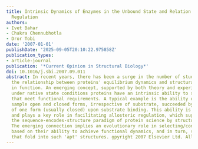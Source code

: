 ```yaml
---
title: Intrinsic Dynamics of Enzymes in the Unbound State and Relation to Allosteric
  Regulation
authors:
- Ivet Bahar
- Chakra Chennubhotla
- Dror Tobi
date: '2007-01-01'
publishDate: '2025-09-05T20:10:22.975858Z'
publication_types:
- article-journal
publication: '*Current Opinion in Structural Biology*'
doi: 10.1016/j.sbi.2007.09.011
abstract: In recent years, there has been a surge in the number of studies exploring
  the relationship between proteins' equilibrium dynamics and structural changes involved
  in function. An emerging concept, supported by both theory and experiments, is that
  under native state conditions proteins have an intrinsic ability to sample conformations
  that meet functional requirements. A typical example is the ability of enzymes to
  sample open and closed forms, irrespective of substrate, succeeded by the stabilization
  of one form (usually closed) upon substrate binding. This ability is structure-encoded,
  and plays a key role in facilitating allosteric regulation, which suggests complementing
  the sequence-encodes-structure paradigm of protein science by structure-encodes-dynamics-encodes-function.
  The emerging connection implies an evolutionary role in selecting/conserving structures
  based on their ability to achieve functional dynamics, and in turn, selecting sequences
  that fold into such 'apt' structures. o̧pyright 2007 Elsevier Ltd. All rights reserved.
---
```

